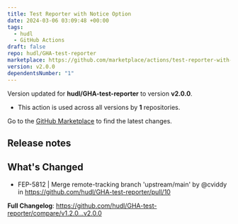 ```yaml
---
title: Test Reporter with Notice Option
date: 2024-03-06 03:09:48 +00:00
tags:
  - hudl
  - GitHub Actions
draft: false
repo: hudl/GHA-test-reporter
marketplace: https://github.com/marketplace/actions/test-reporter-with-notice-option
version: v2.0.0
dependentsNumber: "1"
---
```



Version updated for **hudl/GHA-test-reporter** to version **v2.0.0**.
- This action is used across all versions by **1** repositories.

Go to the [GitHub Marketplace](https://github.com/marketplace/actions/test-reporter-with-notice-option) to find the latest changes.

## Release notes

## What's Changed
* FEP-5812 | Merge remote-tracking branch 'upstream/main' by @cviddy in https://github.com/hudl/GHA-test-reporter/pull/10


**Full Changelog**: https://github.com/hudl/GHA-test-reporter/compare/v1.2.0...v2.0.0
